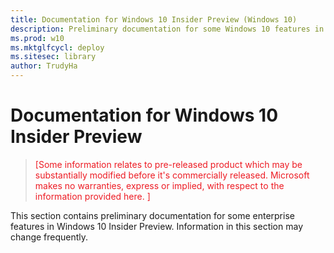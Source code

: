 ```yaml
---
title: Documentation for Windows 10 Insider Preview (Windows 10)
description: Preliminary documentation for some Windows 10 features in Insider Preview.
ms.prod: w10
ms.mktglfcycl: deploy
ms.sitesec: library
author: TrudyHa
---
```


# Documentation for Windows 10 Insider Preview

> <span style="color:#ED1C24;">[Some information relates to pre-released product which may be substantially modified before it's commercially released. Microsoft makes no warranties, express or implied, with respect to the information provided here. ]</span>

This section contains preliminary documentation for some enterprise features in Windows 10 Insider Preview. Information in this section may change frequently.




 

 





